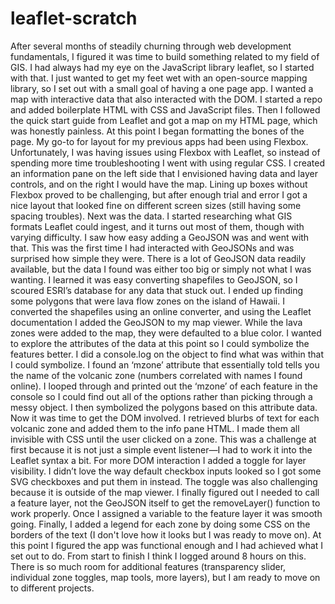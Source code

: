 # leaflet-scratch

After several months of steadily churning through web development fundamentals, I figured it was time to build something related to my field of GIS. I had always had my eye on the JavaScript library leaflet, so I started with that.
I just wanted to get my feet wet with an open-source mapping library, so I set out with a small goal of having a one page app. I wanted a map with interactive data that also interacted with the DOM. I started a repo and added boilerplate HTML with CSS and JavaScript files. Then I followed the quick start guide from Leaflet and got a map on my HTML page, which was honestly painless. 
At this point I began formatting the bones of the page. My go-to for layout for my previous apps had been using Flexbox. Unfortunately, I was having issues using Flexbox with Leaflet, so instead of spending more time troubleshooting I went with using regular CSS. I created an information pane on the left side that I envisioned having data and layer controls, and on the right I would have the map. Lining up boxes without Flexbox proved to be challenging, but after enough trial and error I got a nice layout that looked fine on different screen sizes (still having some spacing troubles).
Next was the data. I started researching what GIS formats Leaflet could ingest, and it turns out most of them, though with varying difficulty. I saw how easy adding a GeoJSON was and went with that. This was the first time I had interacted with GeoJSONs and was surprised how simple they were. There is a lot of GeoJSON data readily available, but the data I found was either too big or simply not what I was wanting. I learned it was easy converting shapefiles to GeoJSON, so I scoured ESRI’s database for any data that stuck out. I ended up finding some polygons that were lava flow zones on the island of Hawaii. I converted the shapefiles using an online converter, and using the Leaflet documentation I added the GeoJSON to my map viewer.
While the lava zones were added to the map, they were defaulted to a blue color. I wanted to explore the attributes of the data at this point so I could symbolize the features better. I did a console.log on the object to find what was within that I could symbolize. I found an ‘mzone’ attribute that essentially told tells you the name of the volcanic zone (numbers correlated with names I found online). I looped through and printed out the ‘mzone’ of each feature in the console so I could find out all of the options rather than picking through a messy object. I then symbolized the polygons based on this attribute data. 
Now it was time to get the DOM involved. I retrieved blurbs of text for each volcanic zone and added them to the info pane HTML. I made them all invisible with CSS until the user clicked on a zone. This was a challenge at first because it is not just a simple event listener—I had to work it into the Leaflet syntax a bit. For more DOM interaction I added a toggle for layer visibility. I didn’t love the way default checkbox inputs looked so I got some SVG checkboxes and put them in instead. The toggle was also challenging because it is outside of the map viewer. I finally figured out I needed to call a feature layer, not the GeoJSON itself to get the removeLayer() function to work properly. Once I assigned a variable to the feature layer it was smooth going.
Finally, I added a legend for each zone by doing some CSS on the borders of the text (I don't love how it looks but I was ready to move on). At this point I figured the app was functional enough and I had achieved what I set out to do. From start to finish I think I logged around 8 hours on this. There is so much room for additional features (transparency slider, individual zone toggles, map tools, more layers), but I am ready to move on to different projects.
